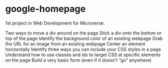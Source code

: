 # google-homepage

1st project in Web Development for Microverse. 

Two ways to move a div around on the page
Stick a div onto the bottom or top of the page
Identify the background color of an existing webpage
Grab the URL for an image from an existing webpage
Center an element horizontally
Identify three ways you can include your CSS styles in a page
Understand how to use classes and ids to target CSS at specific elements on the page
Build a very basic form (even if it doesn’t “go” anywhere)
